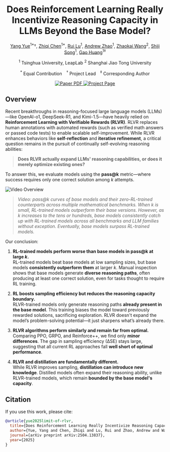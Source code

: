 <div align="center">
<h1>Does Reinforcement Learning Really Incentivize Reasoning Capacity in LLMs Beyond the Base Model?</h1>


[Yang Yue](https://yueyang130.github.io/)<sup>1*</sup>†,  [Zhiqi Chen](https://zhiqichen05.github.io/)<sup>1*</sup>,  [Rui Lu](https://lr32768.github.io/)<sup>1</sup>,  [Andrew Zhao](https://andrewzh112.github.io/)<sup>1</sup>,  [Zhaokai Wang](https://www.wzk.plus/)<sup>2</sup>,  [Shiji Song](https://scholar.google.com/citations?user=rw6vWdcAAAAJ&hl=zh-TW)<sup>1</sup>,  [Gao Huang](http://www.gaohuang.net/)<sup>1‡</sup>  

<sup>1</sup> Tsinghua University, LeapLab  <sup>2</sup> Shanghai Jiao Tong University  

<sup>*</sup> Equal Contribution <sup>†</sup> Project Lead <sup>‡</sup> Corresponding Author  


<a href="https://arxiv.org/abs/2504.13837"><img src='https://img.shields.io/badge/arXiv-limit_of_RLVR-red' alt='Paper PDF'>  </a><a href='https://limit-of-rlvr.github.io/'><img src='https://img.shields.io/badge/Project_Page-limit_of_RLVR-green' alt='Project Page'></a> 
 <!-- <a href='https://huggingface.co/datasets/magicr/phyworld'><img src='https://img.shields.io/badge/%F0%9F%A4%97%20Hugging%20Face-phyworld-blue'></a> -->
</div>


## Overview


Recent breakthroughs in reasoning-focused large language models (LLMs)—like OpenAI-o1, DeepSeek-R1, and Kimi-1.5—have heavily relied on **Reinforcement Learning with Verifiable Rewards (RLVR)**. RLVR replaces human annotations with automated rewards (such as verified math answers or passed code tests) to enable scalable self-improvement. While RLVR enhances behaviors like **self-reflection** and **iterative refinement**, a critical question remains in the pursuit of continually self-evolving reasoning abilities:

> **Does RLVR actually expand LLMs' reasoning capabilities, or does it merely optimize existing ones?**

To answer this, we evaluate models using the **pass@k** metric—where success requires only one correct solution among *k* attempts.


![Video Overview](./static/introvideo.gif)  


> *Video: pass@k curves of base models and their zero-RL-trained counterparts across multiple mathematical benchmarks. When k is small, RL-trained models outperform their base versions. However, as k increases to the tens or hundreds, base models consistently catch up with RL-trained models across all benchmarks and LLM families without exception. Eventually, base models surpass RL-trained models.*

Our conclusion:

1. **RL-trained models perform worse than base models in pass@k at large *k*.**  
   RL-trained models beat base models at low sampling sizes, but base models **consistently outperform them** at larger *k*. Manual inspection shows that base models generate **diverse reasoning paths**, often producing at least one correct solution, even for tasks thought to require RL training.

2. **RL boosts sampling efficiency but reduces the reasoning capacity boundary.**  
   RLVR-trained models only generate reasoning paths **already present in the base model**. This training biases the model toward previously rewarded solutions, sacrificing exploration. RLVR doesn't expand the model’s problem-solving potential—it just sharpens what’s already there.

3. **RLVR algorithms perform similarly and remain far from optimal.**  
   Comparing PPO, GRPO, and Reinforce++, we find only **minor differences**. The gap in sampling efficiency (∆SE) stays large, suggesting that all current RL approaches fall **well short of optimal performance**.

4. **RLVR and distillation are fundamentally different.**  
   While RLVR improves sampling, **distillation can introduce new knowledge**. Distilled models often expand their reasoning ability, unlike RLVR-trained models, which remain **bounded by the base model's capacity**.


## Citation

If you use this work, please cite:

```bibtex
@article{yue2025limit-of-rlvr,
  title={Does Reinforcement Learning Really Incentivize Reasoning Capacity in LLMs Beyond the Base Model?},
  author={Yue, Yang and Chen, Zhiqi and Lu, Rui and Zhao, Andrew and Wang, Zhaokai and Yue, Yang and Song, Shjiji and Huang, Gao},
  journal={arXiv preprint arXiv:2504.13837},
  year={2025}
}
```




